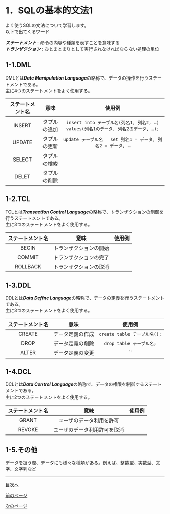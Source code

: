 # 1．SQLの基本的文法1

よく使うSQLの文法について学習します。  
以下で出てくるワード  

***ステートメント*** : 命令の内容や種類を表すことを意味する  
***トランザクション*** : ひとまとまりとして実行されなければならない処理の単位


## 1-1.DML

DMLとは***Date Manipulation Language***の略称で、データの操作を行うステートメントである。  
主に4つのステートメントをよく使用する。  

| ステートメント名 | 意味 | 使用例 |
| :---: | :---: | :---: |
| INSERT | タプルの追加 |`insert into テーブル名(列名1, 列名2, …)   values(列名1のデータ, 列名2のデータ, …);`|
| UPDATE | タプルの更新 |`update テーブル名   set 列名1 = データ, 列名2 = データ, …`|
| SELECT | タプルの検索 |　|
| DELET | タプルの削除 |　|

## 1-2.TCL

TCLとは***Transaction Control Language***の略称で、トランザクションの制御を行うステートメントである。  
主に3つのステートメントをよく使用する。  

| ステートメント名 | 意味 | 使用例 |
| :---: | :---: | :---: |
| BEGIN | トランザクションの開始 |　|
| COMMIT | トランザクションの完了 |　|
| ROLLBACK | トランザクションの取消 |　|

## 1-3.DDL

DDLとは***Data Define Language***の略称で、データの定義を行うステートメントである。  
主に3つのステートメントをよく使用する。  

| ステートメント名 | 意味 | 使用例 |
| :---: | :---: | :---: |
| CREATE | データ定義の作成 | `create table テーブル名();` |
| DROP | データ定義の削除 | `drop table テーブル名;` |
| ALTER | データ定義の変更 | `` |

## 1-4.DCL

DCLとは***Data Control Language***の略称で、データの権限を制御するステートメントである。  
主に2つのステートメントをよく使用する。  

| ステートメント名 | 意味 | 使用例 |
| :---: | :---: | :---: |
| GRANT | ユーザのデータ利用を許可 |　|
| REVOKE | ユーザのデータ利用許可を取消 |

## 1-5.その他

データを扱う際、データにも様々な種類がある。例えば、整数型、実数型、文字、文字列など  


___
[目次へ](https://github.com/122yuuki/SDP_DB/blob/main/README.md)  

[前のページ](https://github.com/122yuuki/SDP_DB/blob/main/Section_2/section_2-1.md)

[次のページ](https://github.com/122yuuki/SDP_DB/blob/main/Section_2/section_2-3.md)
